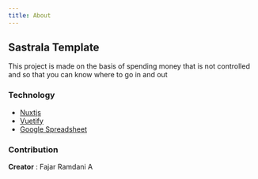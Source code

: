 ```yaml
---
title: About
---
```


## Sastrala Template

This project is made on the basis of spending money that is not controlled and so that you can know where to go in and out

### Technology

- [Nuxtjs](https://nuxtjs.org/)
- [Vuetify](https://vuetifyjs.com/)
- [Google Spreadsheet](https://theoephraim.github.io/node-google-spreadsheet/#/)

### Contribution

**Creator** : Fajar Ramdani A
